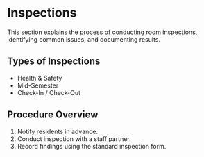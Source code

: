 # Inspections
This section explains the process of conducting room inspections, identifying common issues, and documenting results.

## Types of Inspections
- Health & Safety
- Mid-Semester
- Check-In / Check-Out

## Procedure Overview
1. Notify residents in advance.
2. Conduct inspection with a staff partner.
3. Record findings using the standard inspection form.